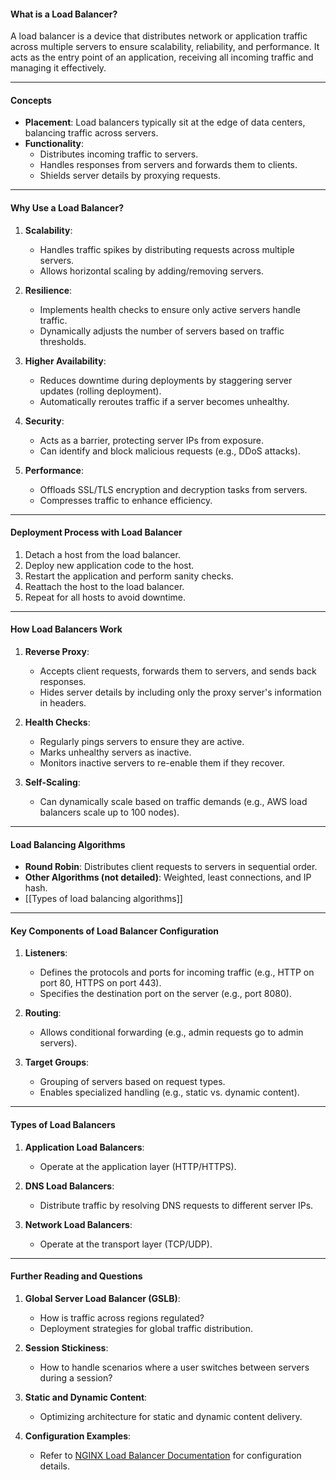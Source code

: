 #### **What is a Load Balancer?**

A load balancer is a device that distributes network or application traffic across multiple servers to ensure scalability, reliability, and performance. It acts as the entry point of an application, receiving all incoming traffic and managing it effectively.

---

#### **Concepts**

- **Placement**: Load balancers typically sit at the edge of data centers, balancing traffic across servers.
- **Functionality**:
    - Distributes incoming traffic to servers.
    - Handles responses from servers and forwards them to clients.
    - Shields server details by proxying requests.

---

#### **Why Use a Load Balancer?**

1. **Scalability**:
    
    - Handles traffic spikes by distributing requests across multiple servers.
    - Allows horizontal scaling by adding/removing servers.
2. **Resilience**:
    
    - Implements health checks to ensure only active servers handle traffic.
    - Dynamically adjusts the number of servers based on traffic thresholds.
3. **Higher Availability**:
    
    - Reduces downtime during deployments by staggering server updates (rolling deployment).
    - Automatically reroutes traffic if a server becomes unhealthy.
4. **Security**:
    
    - Acts as a barrier, protecting server IPs from exposure.
    - Can identify and block malicious requests (e.g., DDoS attacks).
5. **Performance**:
    
    - Offloads SSL/TLS encryption and decryption tasks from servers.
    - Compresses traffic to enhance efficiency.

---

#### **Deployment Process with Load Balancer**

1. Detach a host from the load balancer.
2. Deploy new application code to the host.
3. Restart the application and perform sanity checks.
4. Reattach the host to the load balancer.
5. Repeat for all hosts to avoid downtime.

---

#### **How Load Balancers Work**

1. **Reverse Proxy**:
    
    - Accepts client requests, forwards them to servers, and sends back responses.
    - Hides server details by including only the proxy server's information in headers.
2. **Health Checks**:
    
    - Regularly pings servers to ensure they are active.
    - Marks unhealthy servers as inactive.
    - Monitors inactive servers to re-enable them if they recover.
3. **Self-Scaling**:
    
    - Can dynamically scale based on traffic demands (e.g., AWS load balancers scale up to 100 nodes).

---

#### **Load Balancing Algorithms**

- **Round Robin**: Distributes client requests to servers in sequential order.
- **Other Algorithms (not detailed)**: Weighted, least connections, and IP hash.
- [[Types of load balancing algorithms]]

---

#### **Key Components of Load Balancer Configuration**

1. **Listeners**:
    
    - Defines the protocols and ports for incoming traffic (e.g., HTTP on port 80, HTTPS on port 443).
    - Specifies the destination port on the server (e.g., port 8080).
2. **Routing**:
    
    - Allows conditional forwarding (e.g., admin requests go to admin servers).
3. **Target Groups**:
    
    - Grouping of servers based on request types.
    - Enables specialized handling (e.g., static vs. dynamic content).

---

#### **Types of Load Balancers**

1. **Application Load Balancers**:
    
    - Operate at the application layer (HTTP/HTTPS).
2. **DNS Load Balancers**:
    
    - Distribute traffic by resolving DNS requests to different server IPs.
3. **Network Load Balancers**:
    
    - Operate at the transport layer (TCP/UDP).

---

#### **Further Reading and Questions**

1. **Global Server Load Balancer (GSLB)**:
    
    - How is traffic across regions regulated?
    - Deployment strategies for global traffic distribution.
2. **Session Stickiness**:
    
    - How to handle scenarios where a user switches between servers during a session?
3. **Static and Dynamic Content**:
    
    - Optimizing architecture for static and dynamic content delivery.
4. **Configuration Examples**:
    
    - Refer to [NGINX Load Balancer Documentation](https://docs.nginx.com/nginx/admin-guide/load-balancer/http-load-balancer/) for configuration details.
